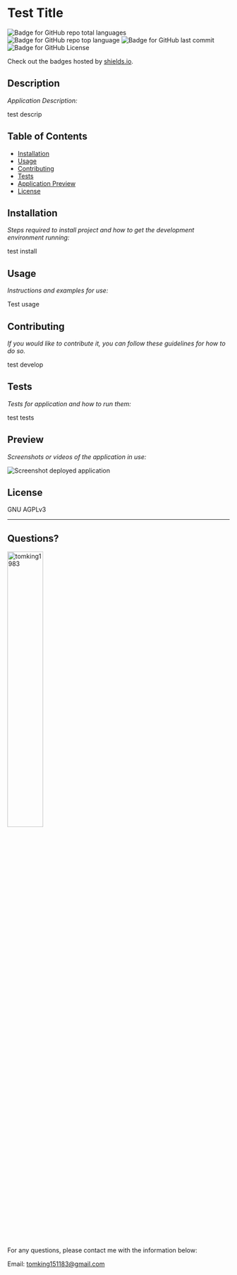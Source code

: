# Test Title

  ![Badge for GitHub repo total languages](https://img.shields.io/github/languages/count/tomking1983/readme-generator-by-TomKing?style=for-the-badge&logo=appveyor) ![Badge for GitHub repo top language](https://img.shields.io/github/languages/top/tomking1983/readme-generator-by-TomKing?style=for-the-badge&logo=appveyor) ![Badge for GitHub last commit](https://img.shields.io/github/last-commit/tomking1983/readme-generator-by-TomKing?style=for-the-badge&logo=appveyor) ![Badge for GitHub License](https://img.shields.io/github/license/tomking1983/readme-generator-by-TomKing?style=for-the-badge&logo=appveyor)
  
  Check out the badges hosted by [shields.io](https://shields.io/).
  
  
  ## Description 
  
  *Application Description:* 
  
  test descrip

  ## Table of Contents
  * [Installation](#installation)
  * [Usage](#usage)
  * [Contributing](#contributing)
  * [Tests](#tests)
  * [Application Preview](#preview)
  * [License](#license)
  
  ## Installation
  
  *Steps required to install project and how to get the development environment running:*
  
  test install
  
  ## Usage 
  
  *Instructions and examples for use:*
  
  Test usage
  
  ## Contributing
  
  *If you would like to contribute it, you can follow these guidelines for how to do so.*
  
  test develop
  
  ## Tests

 
  
  *Tests for application and how to run them:*
  
  test tests
    
  ## Preview

  *Screenshots or videos of the application in use:*
    
     
  ![Screenshot deployed application](assets/images/readme-demo.gif)

  
  ## License
  
  GNU AGPLv3
  
  ---
  
  ## Questions?

  <img src="https://avatars.githubusercontent.com/u/117687332?v=4" alt="tomking1983" width="40%" />
  
  For any questions, please contact me with the information below:
 
  Email: tomking151183@gmail.com
  